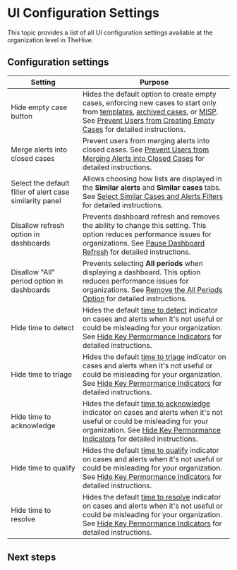 # UI Configuration Settings

This topic provides a list of all UI configuration settings available at the organization level in TheHive.

## Configuration settings

| Setting      | Purpose                                       |
|--------------|-----------------------------------------------|
| Hide empty case button     | Hides the default option to create empty cases, enforcing new cases to start only from [templates](../../../analyst-corner/cases/create-a-new-case.md#create-a-case-from-a-template), [archived cases](../../../analyst-corner/cases/create-a-new-case.md#create-a-case-from-an-archived-case), or [MISP](../../../analyst-corner/cases/create-a-new-case.md#create-a-case-from-a-misp-event). See [Prevent Users from Creating Empty Cases](prevent-creating-empty-cases.md) for detailed instructions. |
| Merge alerts into closed cases     | Prevent users from merging alerts into closed cases. See [Prevent Users from Merging Alerts into Closed Cases](prevent-merging-alerts-into-closed-cases.md) for detailed instructions. |
| Select the default filter of alert case similarity panel     | Allows choosing how lists are displayed in the **Similar alerts** and **Similar cases** tabs. See [Select Similar Cases and Alerts Filters](select-similar-cases-alerts-filters.md) for detailed instructions. |
| Disallow refresh option in dashboards     | Prevents dashboard refresh and removes the ability to change this setting. This option reduces performance issues for organizations. See [Pause Dashboard Refresh](pause-dashboard-refresh.md) for detailed instructions. |
| Disallow "All" period option in dashboards     | Prevents selecting **All periods** when displaying a dashboard. This option reduces performance issues for organizations. See [Remove the All Periods Option](remove-all-periods-option.md) for detailed instructions. |
| Hide time to detect <!-- md:version 5.4 -->   | Hides the default [time to detect](../../../key-performance-indicators/key-performance-indicators.md#time-to-detect-ttd) indicator on cases and alerts when it's not useful or could be misleading for your organization. See [Hide Key Permormance Indicators](../../../key-performance-indicators/hide-key-performance-indicators.md) for detailed instructions. |
| Hide time to triage <!-- md:version 5.4 -->  | Hides the default [time to triage](../../../key-performance-indicators/key-performance-indicators.md#time-to-triage-ttt) indicator on cases and alerts when it's not useful or could be misleading for your organization. See [Hide Key Permormance Indicators](../../../key-performance-indicators/hide-key-performance-indicators.md) for detailed instructions. |
| Hide time to acknowledge <!-- md:version 5.4 -->   | Hides the default [time to acknowledge](../../../key-performance-indicators/key-performance-indicators.md#time-to-acknowledge-tta) indicator on cases and alerts when it's not useful or could be misleading for your organization. See [Hide Key Permormance Indicators](../../../key-performance-indicators/hide-key-performance-indicators.md) for detailed instructions. |
| Hide time to qualify <!-- md:version 5.4 -->  | Hides the default [time to qualify](../../../key-performance-indicators/key-performance-indicators.md#time-to-qualify-ttq) indicator on cases and alerts when it's not useful or could be misleading for your organization. See [Hide Key Permormance Indicators](../../../key-performance-indicators/hide-key-performance-indicators.md) for detailed instructions. |
| Hide time to resolve <!-- md:version 5.4 -->  | Hides the default [time to resolve](../../../key-performance-indicators/key-performance-indicators.md#time-to-resolve-ttr) indicator on cases and alerts when it's not useful or could be misleading for your organization. See [Hide Key Permormance Indicators](../../../key-performance-indicators/hide-key-performance-indicators.md) for detailed instructions. |

<h2>Next steps</h2>